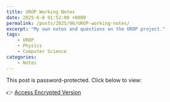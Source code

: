 ```yaml
---
title: UROP Working Notes
date: 2025-6-8 01:52:00 +0800
permalink: /posts/2025/06/UROP-working-notes/
excerpt: "My own notes and questions on the UROP project."
tags: 
    - UROP
    - Physics
    - Computer Science
categories: 
    - Notes
---
```


This post is password-protected. Click below to view:

👉 [Access Encrypted Version](https://bowenyu066.github.io/encrypted/UROP-working-notes.html)